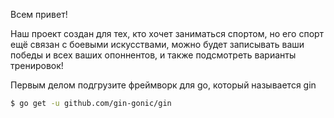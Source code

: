 Всем привет!

Наш проект создан для тех, кто хочет заниматься спортом, но его спорт ещё связан с боевыми искусствами, можно будет записывать ваши победы и всех ваших опоннентов, и также подсмотреть варианты тренировок!

Первым делом подгрузите фреймворк для go, который называется gin

```sh
$ go get -u github.com/gin-gonic/gin
```
